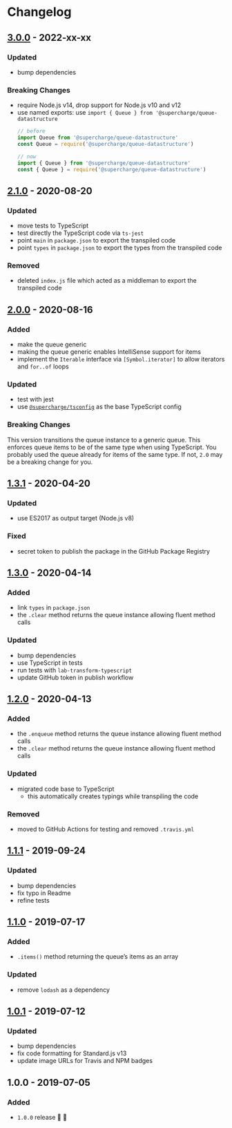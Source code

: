 # Changelog


## [3.0.0](https://github.com/supercharge/queue-datastructure/compare/v2.1.0...v3.0.0) - 2022-xx-xx

### Updated
- bump dependencies

### Breaking Changes
- require Node.js v14, drop support for Node.js v10 and v12
- use named exports: use `import { Queue } from '@supercharge/queue-datastructure`
  ```ts
  // before
  import Queue from '@supercharge/queue-datastructure'
  const Queue = require('@supercharge/queue-datastructure')

  // now
  import { Queue } from '@supercharge/queue-datastructure'
  const { Queue } = require('@supercharge/queue-datastructure')
  ```


## [2.1.0](https://github.com/supercharge/queue-datastructure/compare/v2.0.0...v2.1.0) - 2020-08-20

### Updated
- move tests to TypeScript
- test directly the TypeScript code via `ts-jest`
- point `main` in `package.json` to export the transpiled code
- point `types` in `package.json` to export the types from the transpiled code

### Removed
- deleted `index.js` file which acted as a middleman to export the transpiled code


## [2.0.0](https://github.com/supercharge/queue-datastructure/compare/v1.3.1...v2.0.0) - 2020-08-16

### Added
- make the queue generic
- making the queue generic enables IntelliSense support for items
- implement the `Iterable` interface via `[Symbol.iterator]` to allow iterators and `for..of` loops

### Updated
- test with jest
- use [`@supercharge/tsconfig`](https://github.com/supercharge/tsconfig) as the base TypeScript config

### Breaking Changes
This version transitions the queue instance to a generic queue. This enforces queue items to be of the same type when using TypeScript. You probably used the queue already for items of the same type. If not, `2.0` may be a breaking change for you.


## [1.3.1](https://github.com/supercharge/queue-datastructure/compare/v1.3.0...v1.3.1) - 2020-04-20

### Updated
- use ES2017 as output target (Node.js v8)

### Fixed
- secret token to publish the package in the GitHub Package Registry


## [1.3.0](https://github.com/supercharge/queue-datastructure/compare/v1.2.0...v1.3.0) - 2020-04-14

### Added
- link `types` in `package.json`
- the `.clear` method returns the queue instance allowing fluent method calls

### Updated
- bump dependencies
- use TypeScript in tests
- run tests with `lab-transform-typescript`
- update GitHub token in publish workflow


## [1.2.0](https://github.com/supercharge/queue-datastructure/compare/v1.1.1...v1.2.0) - 2020-04-13

### Added
- the `.enqueue` method returns the queue instance allowing fluent method calls
- the `.clear` method returns the queue instance allowing fluent method calls

### Updated
- migrated code base to TypeScript
  - this automatically creates typings while transpiling the code

### Removed
- moved to GitHub Actions for testing and removed `.travis.yml`


## [1.1.1](https://github.com/supercharge/queue-datastructure/compare/v1.1.0...v1.1.1) - 2019-09-24

### Updated
- bump dependencies
- fix typo in Readme
- refine tests


## [1.1.0](https://github.com/supercharge/queue-datastructure/compare/v1.0.1...v1.1.0) - 2019-07-17

### Added
- `.items()` method returning the queue’s items as an array

### Updated
- remove `lodash` as a dependency


## [1.0.1](https://github.com/supercharge/queue-datastructure/compare/v1.0.0...v1.0.1) - 2019-07-12

### Updated
- bump dependencies
- fix code formatting for Standard.js v13
- update image URLs for Travis and NPM badges


## 1.0.0 - 2019-07-05

### Added
- `1.0.0` release 🚀 🎉
